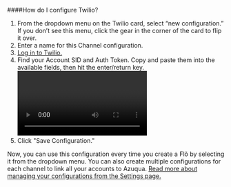 ####How do I configure Twilio?

1. From the dropdown menu on the Twilio card, select “new configuration.”  If you don’t see this menu, click the gear in the corner of the card to flip it over.
2. Enter a name for this Channel configuration.
3. [Log in to Twilio.](https://www.twilio.com/login)
4. Find your Account SID and Auth Token. Copy and paste them into the available fields, then hit the enter/return key. 
<video></video>
5. Click "Save Configuration." 

Now, you can use this configuration every time you create a Flõ by selecting it from the dropdown menu. You can also create multiple configurations for each channel to link all your accounts to Azuqua. [Read more about managing your configurations from the Settings page.]()
